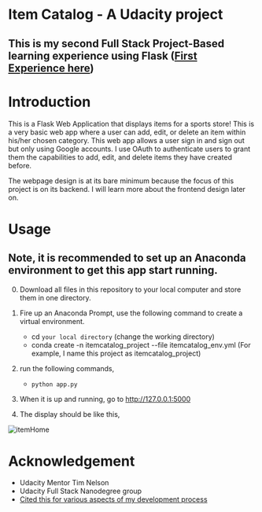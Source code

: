 # Item Catalog - A Udacity project 
## This is my second Full Stack Project-Based learning experience using Flask ([First Experience here](https://github.com/WhiskersReneeWe/keras_image_classifer))

# Introduction

This is a Flask Web Application that displays items for a sports store! This is a very basic web app where a user can add, edit, or delete an item within his/her chosen category. This web app allows a user sign in and sign out but only using Google accounts. I use OAuth to authenticate users to grant them the capabilities to add, edit, and delete items they have created before. 

The webpage design is at its bare minimum because the focus of this project is on its backend. I will learn more about the frontend design later on.


# Usage
## Note, it is recommended to set up an Anaconda environment to get this app start running. 


0. Download all files in this repository to your local computer and store them in one directory.
1. Fire up an Anaconda Prompt, use the following command to create a virtual environment.
    * cd `your local directory` (change the working directory)
    * conda create -n itemcatalog_project --file itemcatalog_env.yml (For example, I name this project as itemcatalog_project)


2. run the following commands,
   * `python app.py` 
   
3. When it is up and running, go to http://127.0.0.1:5000
4. The display should be like this,

![itemHome](https://user-images.githubusercontent.com/43501958/57992640-180ae500-7a6a-11e9-9467-1d80a7bdf0a1.JPG)


# Acknowledgement

* Udacity Mentor Tim Nelson
* Udacity Full Stack Nanodegree group
* [Cited this for various aspects of my development process](https://github.com/rrjoson/udacity-item-catalog)

